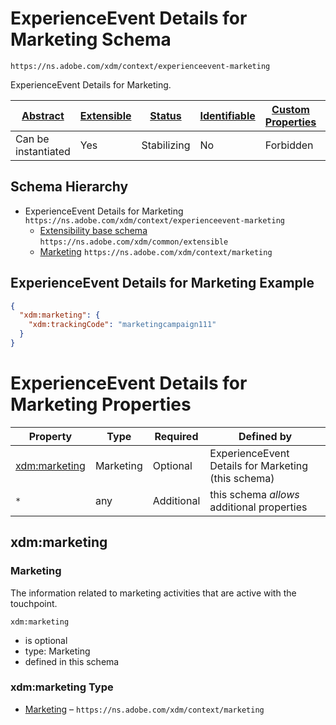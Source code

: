 
# ExperienceEvent Details for Marketing Schema

```
https://ns.adobe.com/xdm/context/experienceevent-marketing
```

ExperienceEvent Details for Marketing.

| [Abstract](../../abstract.md) | [Extensible](../../extensions.md) | [Status](../../status.md) | [Identifiable](../../id.md) | [Custom Properties](../../extensions.md) | [Additional Properties](../../extensions.md) | Defined In |
|-------------------------------|-----------------------------------|---------------------------|-----------------------------|------------------------------------------|----------------------------------------------|------------|
| Can be instantiated | Yes | Stabilizing | No | Forbidden | Permitted | [context/experienceevent-marketing.schema.json](context/experienceevent-marketing.schema.json) |
## Schema Hierarchy

* ExperienceEvent Details for Marketing `https://ns.adobe.com/xdm/context/experienceevent-marketing`
  * [Extensibility base schema](../common/extensible.schema.md) `https://ns.adobe.com/xdm/common/extensible`
  * [Marketing](marketing.schema.md) `https://ns.adobe.com/xdm/context/marketing`


## ExperienceEvent Details for Marketing Example
```json
{
  "xdm:marketing": {
    "xdm:trackingCode": "marketingcampaign111"
  }
}
```

# ExperienceEvent Details for Marketing Properties

| Property | Type | Required | Defined by |
|----------|------|----------|------------|
| [xdm:marketing](#xdmmarketing) | Marketing | Optional | ExperienceEvent Details for Marketing (this schema) |
| `*` | any | Additional | this schema *allows* additional properties |

## xdm:marketing
### Marketing

The information related to marketing activities that are active with the touchpoint.

`xdm:marketing`
* is optional
* type: Marketing
* defined in this schema

### xdm:marketing Type


* [Marketing](marketing.schema.md) – `https://ns.adobe.com/xdm/context/marketing`




